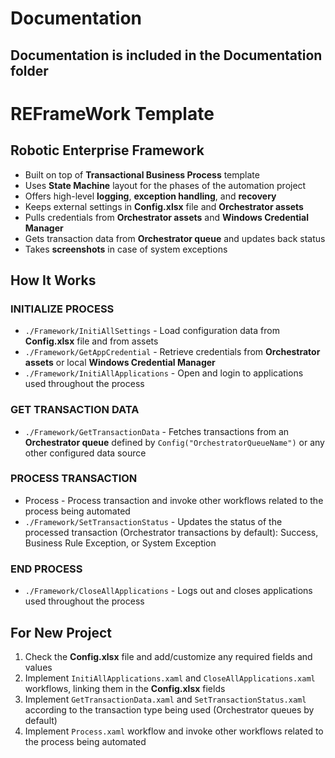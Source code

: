 # Documentation

## Documentation is included in the Documentation folder

# REFrameWork Template

## Robotic Enterprise Framework

- Built on top of **Transactional Business Process** template
- Uses **State Machine** layout for the phases of the automation project
- Offers high-level **logging**, **exception handling**, and **recovery**
- Keeps external settings in **Config.xlsx** file and **Orchestrator assets**
- Pulls credentials from **Orchestrator assets** and **Windows Credential Manager**
- Gets transaction data from **Orchestrator queue** and updates back status
- Takes **screenshots** in case of system exceptions

## How It Works

### INITIALIZE PROCESS
- `./Framework/InitiAllSettings` - Load configuration data from **Config.xlsx** file and from assets
- `./Framework/GetAppCredential` - Retrieve credentials from **Orchestrator assets** or local **Windows Credential Manager**
- `./Framework/InitiAllApplications` - Open and login to applications used throughout the process

### GET TRANSACTION DATA
- `./Framework/GetTransactionData` - Fetches transactions from an **Orchestrator queue** defined by `Config("OrchestratorQueueName")` or any other configured data source

### PROCESS TRANSACTION
- Process - Process transaction and invoke other workflows related to the process being automated
- `./Framework/SetTransactionStatus` - Updates the status of the processed transaction (Orchestrator transactions by default): Success, Business Rule Exception, or System Exception

### END PROCESS
- `./Framework/CloseAllApplications` - Logs out and closes applications used throughout the process

## For New Project
1. Check the **Config.xlsx** file and add/customize any required fields and values
2. Implement `InitiAllApplications.xaml` and `CloseAllApplications.xaml` workflows, linking them in the **Config.xlsx** fields
3. Implement `GetTransactionData.xaml` and `SetTransactionStatus.xaml` according to the transaction type being used (Orchestrator queues by default)
4. Implement `Process.xaml` workflow and invoke other workflows related to the process being automated

